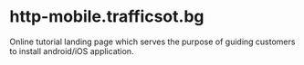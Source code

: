 # http-mobile.trafficsot.bg
Online tutorial landing page which serves the purpose of guiding customers to install android/iOS application.
